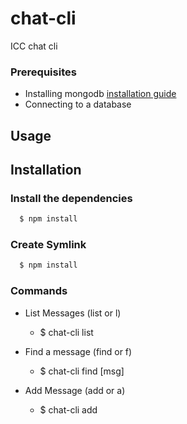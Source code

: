 # chat-cli
ICC chat cli

### Prerequisites

- Installing mongodb [installation guide](chapter-1-chat/guidelines/installing-mongo.md)
- Connecting to a database

## Usage
## Installation
### Install the dependencies

```js
  $ npm install
```

### Create Symlink

```js
  $ npm install
```

### Commands
- List Messages (list or l)

  - $ chat-cli list

- Find a message (find or f)

  - $ chat-cli find [msg]

- Add Message (add or a)

  - $ chat-cli add
